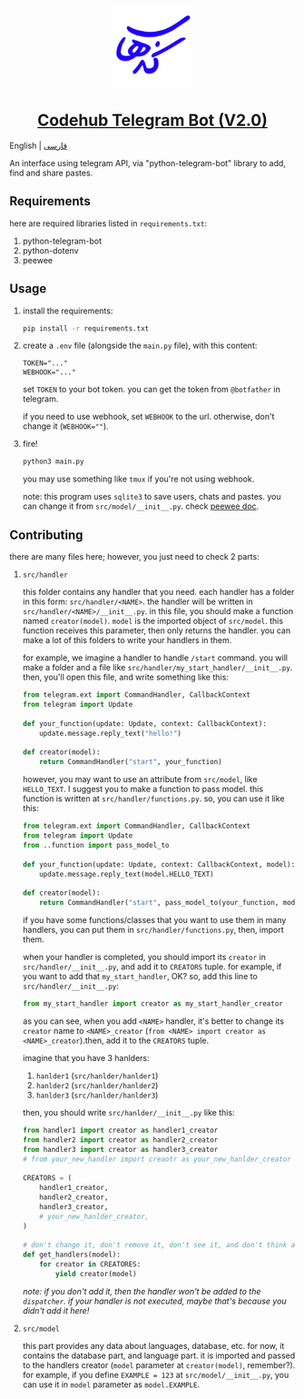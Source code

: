 <p align="center">
    <img width="140" src="https://raw.githubusercontent.com/codehub-ir/codehub-graphics/0dd43fd4d2f145f511332f09cc415acffe9e6637/github-org/SVGs/logotype-170.svg" />
</p>

<p align="center">
    <h1 align="center">
        <a href="https://codehub.pythonanywhere.com/">Codehub Telegram Bot (V2.0)</a>
    </h1>
</p>

English | [فارسی](./README-FA.md)

An interface using telegram API, via "python-telegram-bot" library to add, find and share pastes.

## Requirements

here are required libraries listed in `requirements.txt`:

1. python-telegram-bot
2. python-dotenv
3. peewee

## Usage

1. install the requirements:

    ```bash
    pip install -r requirements.txt
    ```

2. create a `.env` file (alongside the `main.py` file), with this content:

    ```text
    TOKEN="..."
    WEBHOOK="..."
    ```

    set `TOKEN` to your bot token. you can get the token from `@botfather` in telegram.

    if you need to use webhook, set `WEBHOOK` to the url. otherwise, don't change it (`WEBHOOK=""`).

3. fire!

    ```bash
    python3 main.py
    ```

    you may use something like `tmux` if you're not using webhook.

    note: this program uses `sqlite3` to save users, chats and pastes. you can change it from `src/model/__init__.py`. check [peewee doc](http://docs.peewee-orm.com/en/latest/peewee/database.html).

## Contributing

there are many files here; however, you just need to check 2 parts:

1. `src/handler`

    this folder contains any handler that you need. each handler has a folder in this form: `src/handler/<NAME>`. the handler will be written in `src/handler/<NAME>/__init__.py`. in this file, you should make a function named `creator(model)`. `model` is the imported object of `src/model`. this function receives this parameter, then only returns the handler. you can make a lot of this folders to write your handlers in them.

    for example, we imagine a handler to handle `/start` command. you will make a folder and a file like `src/handler/my_start_handler/__init__.py`. then, you'll open this file, and write something like this:

    ```python
    from telegram.ext import CommandHandler, CallbackContext
    from telegram import Update

    def your_function(update: Update, context: CallbackContext):
        update.message.reply_text("hello!")

    def creator(model):
        return CommandHandler("start", your_function)
    ```

    however, you may want to use an attribute from `src/model`, like `HELLO_TEXT`. I suggest you to make a function to pass model. this function is written at `src/handler/functions.py`. so, you can use it like this:

    ```python
    from telegram.ext import CommandHandler, CallbackContext
    from telegram import Update
    from ..function import pass_model_to

    def your_function(update: Update, context: CallbackContext, model):
        update.message.reply_text(model.HELLO_TEXT)

    def creator(model):
        return CommandHandler("start", pass_model_to(your_function, model))
    ```

    if you have some functions/classes that you want to use them in many handlers, you can put them in `src/handler/functions.py`, then, import them.

    when your handler is completed, you should import its `creator` in `src/handler/__init__.py`, and add it to `CREATORS` tuple. for example, if you want to add that `my_start_handler`, OK? so, add this line to `src/handler/__init__.py`:

    ```python
    from my_start_handler import creator as my_start_handler_creator
    ```

    as you can see, when you add `<NAME>` handler, it's better to change its `creator` name to `<NAME>_creator` (`from <NAME> import creator as <NAME>_creator`).then, add it to the `CREATORS` tuple.

    imagine that you have 3 hanlders:

    1. `hanlder1` (`src/hanlder/hanlder1`)
    2. `hanlder2` (`src/hanlder/hanlder2`)
    3. `hanlder3` (`src/hanlder/hanlder3`)

    then, you should write `src/hanlder/__init__.py` like this:

    ```python
    from handler1 import creator as handler1_creator
    from handler2 import creator as handler2_creator
    from handler3 import creator as handler3_creator
    # from your_new_handler import creaotr as your_new_hanlder_creator

    CREATORS = (
        handler1_creator,
        handler2_creator,
        handler3_creator,
        # your_new_hanlder_creator,
    )

    # don't change it, don't remove it, don't see it, and don't think about it at all!
    def get_handlers(model):
        for creator in CREATORES:
            yield creator(model)
    ```

    *note: if you don't add it, then the handler won't be added to the `dispatcher`. if your handler is not executed, maybe that's because you didn't add it here!*

2. `src/model`

    this part provides any data about languages, database, etc. for now, it contains the database part, and language part. it is imported and passed to the handlers creator (`model` parameter at `creator(model)`, remember?). for example, if you define `EXAMPLE = 123` at `src/model/__init__.py`, you can use it in `model` parameter as `model.EXAMPLE`.
